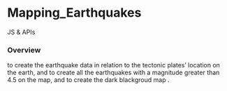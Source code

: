 # Mapping_Earthquakes
JS &amp; APIs

### Overview

to create the earthquake data in relation to the tectonic plates’ location on the earth, and to create all the earthquakes with a magnitude greater than 4.5 on the map, and to create the dark blackgroud map .

